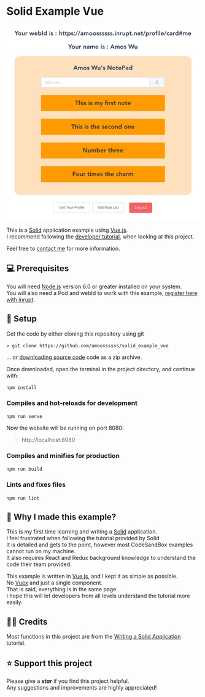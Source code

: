 # Solid Example Vue

![website previe](./src/assets/preview.png)

This is a [Solid](https://solidproject.org/) application example using [Vue.js](https://vuejs.org/). <br>
I recommend following the [developer tutorial](https://solidproject.org/for-developers/apps/first-app), when looking at this project.

Feel free to [contact me](mailto:amos70180@gmail.com) for more information.

## 💻 Prerequisites
You will need [Node.js](https://nodejs.org) version 6.0 or greater installed on your system.<br>
You will also need a Pod and webId to work with this example, [register here with inrupt](https://inrupt.net/).

## 🔧 Setup

Get the code by either cloning this repository using git

    > git clone https://github.com/amoossssss/solid_example_vue

... or [downloading source code](https://github.com/amoossssss/solid_example_vue/archive/master.zip) code as a zip archive.

Once downloaded, open the terminal in the project directory, and continue with:

```
npm install
```

### Compiles and hot-reloads for development
```
npm run serve
```
Now the website will be running on port 8080:
  >  http://localhost:8080

### Compiles and minifies for production
```
npm run build
```

### Lints and fixes files
```
npm run lint
```

## 📝 Why I made this example?

This is my first time learning and writing a [Solid](https://solidproject.org/) application. <br>
I feel frustrated when following the tutorial provided by Solid <br>
It is detailed and gets to the point, however most CodeSandBox examples cannot run on my machine. <br>
It also requires React and Redux background knowledge to understand the code their team provided. <br>

This example is written in [Vue.js](https://vuejs.org/), and I kept it as simple as possible. <br>
No [Vuex](https://vuex.vuejs.org/) and just a single component. <br>
That is said, everything is in the same page. <br>
I hope this will let developers from all levels understand the tutorial more easily.

## 🙏🏼 Credits

Most functions in this project are from the [Writing a Solid Application](https://solidproject.org/for-developers/apps) tutorial.

## ⭐️ Support this project

Please give a ***star*** if you find this project helpful. <br>
Any suggestions and improvements are highly appreciated!
